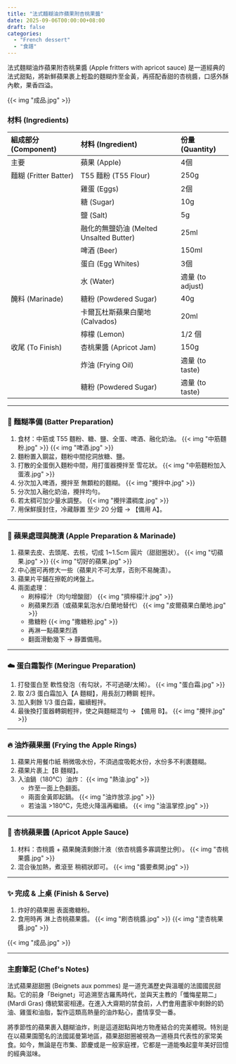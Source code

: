 ```yaml
---
title: "法式麵糊油炸蘋果附杏桃果醬"
date: 2025-09-06T00:00:00+08:00
draft: false
categories:
  - "French dessert"
  - "食譜"
---
```


法式麵糊油炸蘋果附杏桃果醬 (Apple fritters with apricot sauce) 是一道經典的法式甜點，將新鮮蘋果裹上輕盈的麵糊炸至金黃，再搭配香甜的杏桃醬，口感外酥內軟，果香四溢。

{{< img "成品.jpg" >}}

### 材料 (Ingredients)

| 組成部分 (Component) | 材料 (Ingredient) | 份量 (Quantity) |
| :--- | :--- | :--- |
| 主要 | 蘋果 (Apple) | 4個 |
| 麵糊 (Fritter Batter) | T55 麵粉 (T55 Flour) | 250g |
| | 雞蛋 (Eggs) | 2個 |
| | 糖 (Sugar) | 10g |
| | 鹽 (Salt) | 5g |
| | 融化的無鹽奶油 (Melted Unsalted Butter) | 25ml |
| | 啤酒 (Beer) | 150ml |
| | 蛋白 (Egg Whites) | 3個 |
| | 水 (Water) | 適量 (to adjust) |
| 醃料 (Marinade) | 糖粉 (Powdered Sugar) | 40g |
| | 卡爾瓦杜斯蘋果白蘭地 (Calvados) | 20ml |
| | 檸檬 (Lemon) | 1/2 個 |
| 收尾 (To Finish) | 杏桃果醬 (Apricot Jam) | 150g |
| | 炸油 (Frying Oil) | 適量 (to taste) |
| | 糖粉 (Powdered Sugar) | 適量 (to taste) |

---

### 🍺 麵糊準備 (Batter Preparation)

1.  食材：中筋或 T55 麵粉、糖、鹽、全蛋、啤酒、融化奶油。
    {{< img "中筋麵粉.jpg" >}}
    {{< img "啤酒.jpg" >}}
2.  麵粉置入鋼盆，麵粉中間挖洞放糖、鹽。
3.  打散的全蛋倒入麵粉中間，用打蛋器攪拌至 雪花狀。
    {{< img "中筋麵粉加入蛋液.jpg" >}}
4.  分次加入啤酒，攪拌至 無顆粒的麵糊。
    {{< img "攪拌中.jpg" >}}
5.  分次加入融化奶油，攪拌均勻。
6.  若太稠可加少量水調整。
    {{< img "攪拌濃稠度.jpg" >}}
7.  用保鮮膜封住，冷藏靜置 至少 20 分鐘 → 【備用 A】。

---

### 🍏 蘋果處理與醃漬 (Apple Preparation & Marinade)

1.  蘋果去皮、去頭尾、去核，切成 1~1.5cm 圓片（甜甜圈狀）。
    {{< img "切蘋果.jpg" >}}
    {{< img "切好的蘋果.jpg" >}}
2.  中心圈可再修大一些（蘋果片不可太厚，否則不易醃漬）。
3.  蘋果片平鋪在擦乾的烤盤上。
4.  兩面處理：
    *   刷檸檬汁（均勻增酸甜）
        {{< img "擠檸檬汁.jpg" >}}
    *   刷蘋果烈酒（或蘋果氣泡水/白蘭地替代）
        {{< img "皮爾蘋果白蘭地.jpg" >}}
    *   撒糖粉
        {{< img "撒糖粉.jpg" >}}
    *   再淋一點蘋果烈酒
    *   翻面滑動幾下 → 靜置備用。

---

### ☁️ 蛋白霜製作 (Meringue Preparation)

1.  打發蛋白至 軟性發泡（有勾狀，不可過硬/太稀）。
    {{< img "蛋白霜.jpg" >}}
2.  取 2/3 蛋白霜加入【A 麵糊】，用長刮刀轉鋼 輕拌。
3.  加入剩餘 1/3 蛋白霜，繼續輕拌。
4.  最後換打蛋器轉鋼輕拌，使之與麵糊混勻 → 【備用 B】。
    {{< img "攪拌.jpg" >}}

---

### 🔥 油炸蘋果圈 (Frying the Apple Rings)

1.  蘋果片用餐巾紙 稍微吸水份，不須過度吸乾水份，水份多不利裹麵糊。
2.  蘋果片裹上【B 麵糊】。
3.  入油鍋（180°C）油炸：
    {{< img "熱油.jpg" >}}
    *   炸至一面上色翻面。
    *   兩面金黃即起鍋。
        {{< img "油炸放涼.jpg" >}}
    *   若油溫 >180°C，先熄火降溫再繼續。
        {{< img "油溫掌控.jpg" >}}

---

### 🍑 杏桃蘋果醬 (Apricot Apple Sauce)

1.  材料：杏桃醬 + 蘋果醃漬剩餘汁液（依杏桃醬多寡調整比例）。
    {{< img "杏桃果醬.jpg" >}}
2.  混合後加熱，煮滾至 稍稠狀即可。
    {{< img "醬要煮開.jpg" >}}

---

### ✨ 完成 & 上桌 (Finish & Serve)

1.  炸好的蘋果圈 表面撒糖粉。
2.  食用時再 淋上杏桃蘋果醬。
    {{< img "刷杏桃醬.jpg" >}}
    {{< img "塗杏桃果醬.jpg" >}}

{{< img "成品.jpg" >}}

---

### 主廚筆記 (Chef's Notes)

法式蘋果甜甜圈 (Beignets aux pommes) 是一道充滿歷史與溫暖的法國國民甜點。它的前身「Beignet」可追溯至古羅馬時代，並與天主教的「懺悔星期二」(Mardi Gras) 傳統緊密相連。在進入大齋期的禁食前，人們會用盡家中剩餘的奶油、雞蛋和油脂，製作這類高熱量的油炸點心，盡情享受一番。

將季節性的蘋果裹入麵糊油炸，則是這道甜點與地方物產結合的完美體現。特別是在以蘋果園聞名的法國諾曼第地區，蘋果甜甜圈被視為一道極具代表性的家常美食。如今，無論是在市集、節慶或是一般家庭裡，它都是一道能喚起童年美好回憶的經典滋味。